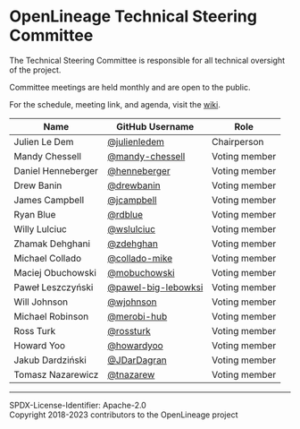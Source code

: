 # OpenLineage Technical Steering Committee

The Technical Steering Committee is responsible for all technical oversight of the project.

Committee meetings are held monthly and are open to the public.

For the schedule, meeting link, and agenda, visit the [wiki](https://wiki.lfaidata.foundation/display/OpenLineage/Monthly+TSC+meeting).

| Name | GitHub Username | Role |
| ---- | --------------- | ---- |
| Julien Le Dem | [@julienledem](https://github.com/julienledem) | Chairperson |
| Mandy Chessell | [@mandy-chessell](https://github.com/mandy-chessell) | Voting member |
| Daniel Henneberger | [@henneberger](https://github.com/henneberger) | Voting member |
| Drew Banin | [@drewbanin](https://github.com/drewbanin) | Voting member |
| James Campbell | [@jcampbell](https://github.com/jcampbell) | Voting member |
| Ryan Blue | [@rdblue](https://github.com/rdblue) | Voting member |
| Willy Lulciuc | [@wslulciuc](https://github.com/wslulciuc) | Voting member |
| Zhamak Dehghani | [@zdehghan](https://github.com/zdehghan) | Voting member | 
| Michael Collado | [@collado-mike](https://github.com/collado-mike) | Voting member |
| Maciej Obuchowski | [@mobuchowski](https://github.com/mobuchowski) | Voting member |
| Paweł Leszczyński | [@pawel-big-lebowksi](https://github.com/pawel-big-lebowski) | Voting member |
| Will Johnson | [@wjohnson](https://github.com/wjohnson) | Voting member |  
| Michael Robinson | [@merobi-hub](https://github.com/merobi-hub) | Voting member |
| Ross Turk | [@rossturk](https://github.com/rossturk) | Voting member |  
| Howard Yoo | [@howardyoo](https://github.com/howardyoo) | Voting member |
| Jakub Dardziński | [@JDarDagran](https://github.com/jdardagran) | Voting member |
| Tomasz Nazarewicz | [@tnazarew](https://github.com/tnazarew) | Voting member |

----
SPDX-License-Identifier: Apache-2.0\
Copyright 2018-2023 contributors to the OpenLineage project